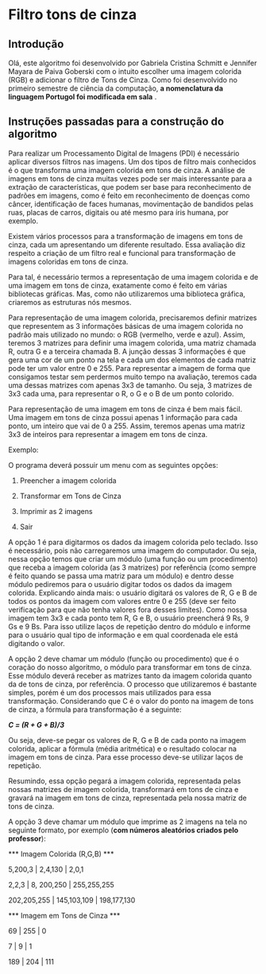 # Filtro tons de cinza

## Introdução

Olá, este algoritmo foi desenvolvido por Gabriela Cristina Schmitt e Jennifer Mayara de Paiva Goberski com o intuito escolher uma imagem colorida (RGB) e adicionar o filtro de Tons de Cinza. 
Como foi desenvolvido no primeiro semestre de ciência da computação, **a nomenclatura da linguagem Portugol foi modificada em sala** . 

## Instruções passadas para a construção do algoritmo 

Para realizar um Processamento Digital de Imagens (PDI) é necessário aplicar diversos filtros nas imagens. Um dos tipos de filtro mais conhecidos é o que transforma uma imagem colorida em tons de cinza. A análise de imagens em tons de cinza muitas vezes pode ser mais interessante para a extração de características, que podem ser base para reconhecimento de padrões em imagens, como é feito em reconhecimento de doenças como câncer, identificação de faces humanas, movimentação de bandidos pelas ruas, placas de carros, digitais ou até mesmo para íris humana, por exemplo.

Existem vários processos para a transformação de imagens em tons de cinza, cada um apresentando um diferente resultado. Essa avaliação diz respeito a criação de um filtro real e funcional para transformação de imagens coloridas em tons de cinza.

Para tal, é necessário termos a representação de uma imagem colorida e de uma imagem em tons de cinza, exatamente como é feito em várias bibliotecas gráficas. Mas, como não utilizaremos uma biblioteca gráfica, criaremos as estruturas nós mesmos.

Para representação de uma imagem colorida, precisaremos definir matrizes que representem as 3 informações básicas de uma imagem colorida no padrão mais utilizado no mundo: o RGB (vermelho, verde e azul). Assim, teremos 3 matrizes para definir uma imagem colorida, uma matriz chamada R, outra G e a terceira chamada B. A junção dessas 3 informações é que gera uma cor de um ponto na tela e cada um dos elementos de cada matriz pode ter um valor entre 0 e 255. Para representar a imagem de forma que consigamos testar sem perdermos muito tempo na avaliação, teremos cada uma dessas matrizes com apenas 3x3 de tamanho. Ou seja, 3 matrizes de 3x3 cada uma, para representar o R, o G e o B de um ponto colorido.

Para representação de uma imagem em tons de cinza é bem mais fácil. Uma imagem em tons de cinza possui apenas 1 informação para cada ponto, um inteiro que vai de 0 a 255. Assim, teremos apenas uma matriz 3x3 de inteiros para representar a imagem em tons de cinza.

Exemplo:
 

O programa deverá possuir um menu com as seguintes opções:

1. Preencher a imagem colorida

2. Transformar em Tons de Cinza

3. Imprimir as 2 imagens

4. Sair

A opção 1 é para digitarmos os dados da imagem colorida pelo teclado. Isso é necessário, pois não carregaremos uma imagem do computador. Ou seja, nessa opção temos que criar um módulo (uma função ou um procedimento) que receba a imagem colorida (as 3 matrizes) por referência (como sempre é feito quando se passa uma matriz para um módulo) e dentro desse módulo pediremos para o usuário digitar todos os dados da imagem colorida. Explicando ainda mais: o usuário digitará os valores de R, G e B de todos os pontos da imagem com valores entre 0 e 255 (deve ser feito verificação para que não tenha valores fora desses limites). Como nossa imagem tem 3x3 e cada ponto tem R, G e B, o usuário preencherá 9 Rs, 9 Gs e 9 Bs. Para isso utilize laços de repetição dentro do módulo e informe para o usuário qual tipo de informação e em qual coordenada ele está digitando o valor.

A opção 2 deve chamar um módulo (função ou procedimento) que é o coração do nosso algoritmo, o módulo para transformar em tons de cinza. Esse módulo deverá receber as matrizes tanto da imagem colorida quanto da de tons de cinza, por referência. O processo que utilizaremos é bastante simples, porém é um dos processos mais utilizados para essa transformação. Considerando que C é o valor do ponto na imagem de tons de cinza, a fórmula para transformação é a seguinte:

**_C = (R + G + B)/3_**

Ou seja, deve-se pegar os valores de R, G e B de cada ponto na imagem colorida, aplicar a fórmula (média aritmética) e o resultado colocar na imagem em tons de cinza. Para esse processo deve-se utilizar laços de repetição.

Resumindo, essa opção pegará a imagem colorida, representada pelas nossas matrizes de imagem colorida, transformará em tons de cinza e gravará na imagem em tons de cinza, representada pela nossa matriz de tons de cinza.

A opção 3 deve chamar um módulo que imprime as 2 imagens na tela no seguinte formato, por exemplo (**com números aleatórios criados pelo professor**):

*** Imagem Colorida (R,G,B) ***

5,200,3 | 2,4,130 | 2,0,1

2,2,3 | 8, 200,250 | 255,255,255

202,205,255 | 145,103,109 | 198,177,130

*** Imagem em Tons de Cinza ***

69 | 255 | 0

7 | 9 | 1

189 | 204 | 111

